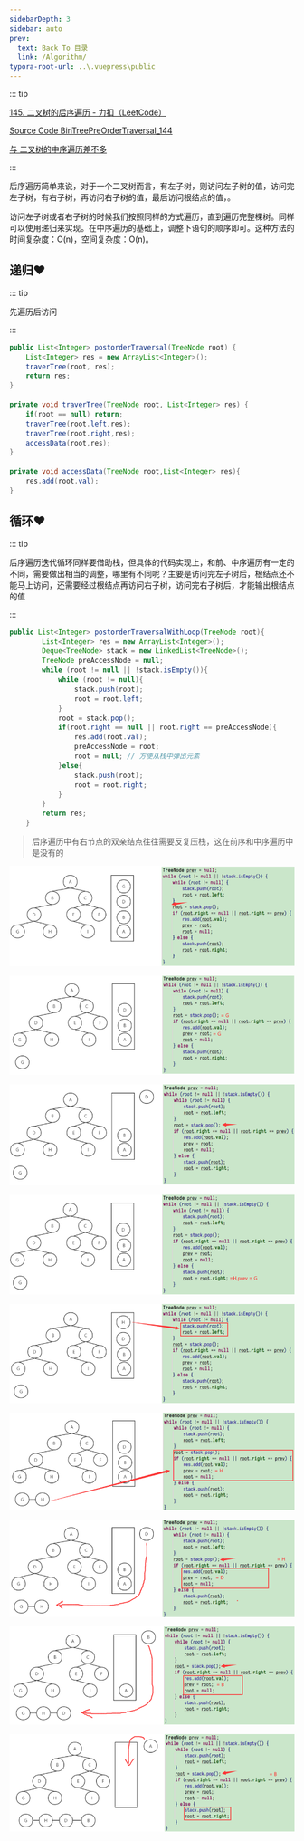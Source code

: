 ```yaml
---
sidebarDepth: 3
sidebar: auto
prev:
  text: Back To 目录
  link: /Algorithm/
typora-root-url: ..\.vuepress\public
---
```






::: tip

[145. 二叉树的后序遍历 - 力扣（LeetCode）](https://leetcode.cn/problems/binary-tree-postorder-traversal/)

[Source Code BinTreePreOrderTraversal_144](https://github.com/Q10Viking/learncode/blob/main/algorithm/src/main/java/org/hzz/tree/BinTreePreOrderTraversal_144.java)

[与 二叉树的中序遍历差不多](https://q10viking.github.io/Algorithm/%E4%BA%8C%E5%8F%89%E6%A0%91%E7%9A%84%E4%B8%AD%E5%BA%8F%E9%81%8D%E5%8E%86.html)

:::

后序遍历简单来说，对于一个二叉树而言，有左子树，则访问左子树的值，访问完左子树，有右子树，再访问右子树的值，最后访问根结点的值，。

访问左子树或者右子树的时候我们按照同样的方式遍历，直到遍历完整棵树。同样可以使用递归来实现。在中序遍历的基础上，调整下语句的顺序即可。这种方法的时间复杂度：O(n)，空间复杂度：O(n)。



## 递归❤️

::: tip

先遍历后访问

:::

```java
public List<Integer> postorderTraversal(TreeNode root) {
    List<Integer> res = new ArrayList<Integer>();
    traverTree(root, res);
    return res;
}

private void traverTree(TreeNode root, List<Integer> res) {
    if(root == null) return;
    traverTree(root.left,res);
    traverTree(root.right,res);
    accessData(root,res);
}

private void accessData(TreeNode root,List<Integer> res){
    res.add(root.val);
}
```

## 循环❤️

::: tip

后序遍历迭代循环同样要借助栈，但具体的代码实现上，和前、中序遍历有一定的不同，需要做出相当的调整，哪里有不同呢？主要是访问完左子树后，根结点还不能马上访问，还需要经过根结点再访问右子树，访问完右子树后，才能输出根结点的值

:::

```java
public List<Integer> postorderTraversalWithLoop(TreeNode root){
        List<Integer> res = new ArrayList<Integer>();
        Deque<TreeNode> stack = new LinkedList<TreeNode>();
        TreeNode preAccessNode = null;
        while (root != null || !stack.isEmpty()){
            while (root != null){
                stack.push(root);
                root = root.left;
            }
            root = stack.pop();
            if(root.right == null || root.right == preAccessNode){
                res.add(root.val);
                preAccessNode = root;
                root = null; // 方便从栈中弹出元素
            }else{
                stack.push(root);
                root = root.right;
            }
        }
        return res;
    }
```



> 后序遍历中有右节点的双亲结点往往需要反复压栈，这在前序和中序遍历中是没有的

![image-20220814182206876](/images/algorithm/image-20220814182206876.png)

![image-20220814182229063](/images/algorithm/image-20220814182229063.png)

![image-20220814182259780](/images/algorithm/image-20220814182259780.png)

![image-20220814182513052](/images/algorithm/image-20220814182513052.png)

![image-20220814182619440](/images/algorithm/image-20220814182619440.png)

![image-20220814182640835](/images/algorithm/image-20220814182640835.png)

![image-20220814182717631](/images/algorithm/image-20220814182717631.png)

![image-20220814182822915](/images/algorithm/image-20220814182822915.png)

![image-20220814182857241](/images/algorithm/image-20220814182857241.png)